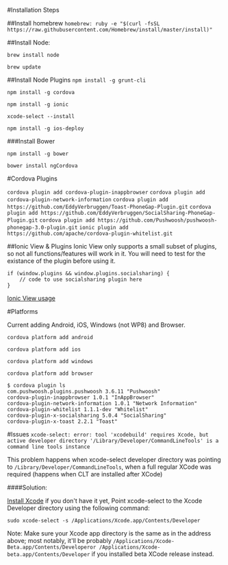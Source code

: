 #Installation Steps


##Install homebrew
`homebrew: ruby -e "$(curl -fsSL https://raw.githubusercontent.com/Homebrew/install/master/install)"`

##Install Node:

`brew install node`

`brew update`

##Install Node Plugins
`npm install -g grunt-cli`

`npm install -g cordova`

`npm install -g ionic`

`xcode-select --install`

`npm install -g ios-deploy`

###Install Bower

`npm install -g bower`

`bower install ngCordova`

#Cordova Plugins

`cordova plugin add cordova-plugin-inappbrowser`
`cordova plugin add cordova-plugin-network-information`
`cordova plugin add https://github.com/EddyVerbruggen/Toast-PhoneGap-Plugin.git`
`cordova plugin add https://github.com/EddyVerbruggen/SocialSharing-PhoneGap-Plugin.git`
`cordova plugin add https://github.com/Pushwoosh/pushwoosh-phonegap-3.0-plugin.git`
`ionic plugin add https://github.com/apache/cordova-plugin-whitelist.git`

##Ionic View & Plugins
Ionic View only supports a small subset of plugins, so not all functions/features will work in it. You will need to test for the existance of the plugin before using it.

	if (window.plugins && window.plugins.socialsharing) {
		// code to use socialsharing plugin here
	}

[Ionic View usage](#http://docs.ionic.io/docs/view-usage)

#Platforms

Current adding Android, iOS, Windows (not WP8) and Browser.

`cordova platform add android`

`cordova platform add ios`

`cordova platform add windows`

`cordova platform add browser`


	$ cordova plugin ls
	com.pushwoosh.plugins.pushwoosh 3.6.11 "Pushwoosh"
	cordova-plugin-inappbrowser 1.0.1 "InAppBrowser"
	cordova-plugin-network-information 1.0.1 "Network Information"
	cordova-plugin-whitelist 1.1.1-dev "Whitelist"
	cordova-plugin-x-socialsharing 5.0.4 "SocialSharing"
	cordova-plugin-x-toast 2.2.1 "Toast"
	
	
#Issues
`xcode-select: error: tool 'xcodebuild' requires Xcode, but active developer directory '/Library/Developer/CommandLineTools' is a command line tools instance`

This problem happens when xcode-select developer directory was pointing to `/Library/Developer/CommandLineTools`, when a full regular XCode was required (happens when CLT are installed after XCode)

####Solution:

[Install Xcode](https://developer.apple.com/xcode/) if you don't have it yet,
Point xcode-select to the Xcode Developer directory using the following command:

`sudo xcode-select -s /Applications/Xcode.app/Contents/Developer`

Note: Make sure your Xcode app directory is the same as in the address above; most notably, it'll be probably `/Applications/Xcode-Beta.app/Contents/Developeror /Applications/Xcode-beta.app/Contents/Developer` if you installed beta XCode release instead.	